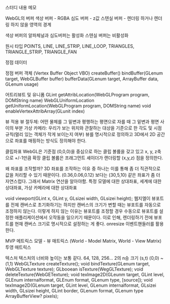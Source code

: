 스터디 내용 메모

WebGL의 버퍼
색상 버퍼 - RGBA
심도 버퍼 - z값
스텐실 버퍼 - 렌더링 하거나 렌더링 하지 않을 영역의 경계

색상 버퍼의 알파체널과 심도버퍼는 활성화
스텐실 버퍼는 비활성화

원시 타입
POINTS, LINE, LINE_STRIP, LINE_LOOP, TRIANGLES, TRIANGLE_STRIP, TRIANGLE_FAN

정점 데이터

정점 버퍼 객체 (Vertex Buffer Object VBO)
createBuffer()
bindBuffer(GLenum target, WebGLBuffer buffer)
bufferData(GLenum target, ArrayBuffer data, GLenum usage)

어트리뷰트 및 유니폼
GLint getAttribLocation(WebGLProgram program, DOMString name)
WebGLUniformLocation getUniformLocation(WebGLProgram program, DOMString name)
void enableVertexAttribArray(GLunit index)


뷰 적용
뷰 절두체: 어떤 물체를 그 밑변과 평행하는 평면으로 자를 때 그 밑변과 평면 사이의 부분
가상 카메라: 우리가 보는 위치와 관찰하는 대상을 기준으로 한 각도 및 시점 규칙(멀리 있는 객체가 작게 보이는지 여부)
뷰를 명시적으로 정의하고 3D에서 2D 공간으로 좌표를 매핑하는 방식도 정의해야 한다.

클립좌표
WebGL은 기준점 (0,0,0)을 중심으로 하는 클립 볼륨을 갖고 있고 x, y, z축으로 +/-1만큼 확장
클립 볼륨은 프래그먼트 셰이더가 랜더링할 (x,y,z) 점을 정의한다.

왜 좌표를 조작할까?
3D 좌표를 조작하는 이유 중 하나는 이를 통해 좀 더 직관적으로 값을 처리할 수 있기 때문이다.
(0.36,0.06,0.12) 보다는 (30,5,10) 같은 좌표가 좀 더 자연스럽다.
그래서 Matrix 연산을 알아야함.
특정 모델에 대한 상대좌표, 세계에 대한 상대좌표, 가상 카메라에 대한 상대좌표

void viewport(GLint x, GLint y, GLsizei width, GLsizei height);
웹지엘이 뷰포트를 전체 캔버스로 초기화하기는 하지만 캔버스의 크기가 변할 때는 뷰포트를 자동으로 조정하지 않는다.
이렇게 하지 않는 이유는 뷰포트를 조정할 경우 수동으로 뷰포트를 설정한 애플리케이션에서 오작동을 일으키기 때문이다.
이로 인해, 렌더링하기 전에 뷰포트를 현재 캔버스 크기로 명시적으로 설정하는 게 좋다.
onresize 이벤트핸들러를 활용한다.

MVP 메트릭스
모델 - 뷰 매트릭스 (World - Model Matrix, World - View Matrix)
투영 매트릭스


텍스처
텍스처의 너비와 높이는 보통 같다.
64, 128, 256... 2의 n승 크기
(s,t) (0,0) ~ (1,1)
WebGLTexture createTexture();
void bindTexture(GLenum target, WebGLTexture texture);
GLbooean isTexture(WegGLTexture);
void deleteTexture(WebGETexture);
void texImage2D(GLeunm target, GLint level, GLEnum internalformat, GLEnum format, GLenum type, [source]);
void texImage2D(GLenum target, GLint level, GLenum internalformat, GLsizei width, GLsizei height, GLint border, GLenum format, GLenum type ArrayBufferView? pixels);

